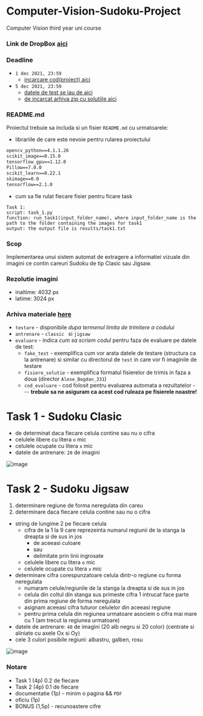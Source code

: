 # Computer-Vision-Sudoku-Project
Computer Vision third year uni course 

### Link de DropBox [aici](https://www.dropbox.com/sh/d54q2uq3nk8q3l7/AABuMSrZL7D1CACa_lo1_jdla?dl=0)

### Deadline 
- ```1 dec 2021, 23:59```
  - [incarcare cod(proiect) aici](https://tinyurl.com/CAVA-2021-TEMA1-SOLUTII)
- ```5 dec 2021, 23:59```
  - [datele de test se iau de aici](https://tinyurl.com/CAVA-2021-TEMA1)
  - [de incarcat arhiva zip cu solutiile aici](https://tinyurl.com/CAVA-2021-TEMA1-REZULTATE)
### README.md
Proiectul trebuie sa includa si un fisier ```README.md``` cu urmatoarele:

- librariile de care este nevoie pentru rularea proiectului
```numpy==1.15.4
opencv_python==4.1.1.26
scikit_image==0.15.0
tensorflow_gpu==1.12.0
Pillow==7.0.0
scikit_learn==0.22.1
skimage==0.0
tensorflow==2.1.0
```
- cum sa fie rulat fiecare fisier pentru ficare task
```
Task 1: 
script: task_1.py
function: run_task1(input_folder_name), where input_folder_name is the path to the folder containing the images for task1
output: the output file is results/task1.txt
```

### Scop
Implementarea unui sistem automat de extragere a informatiei vizuale din imagini ce contin careuri Sudoku de tip Clasic sau Jigsaw.

### Rezolutie imagini
- inaltime: 4032 px
- latime: 3024 px

### Arhiva materiale [here](https://tinyurl.com/CAVA-2021-TEMA1)
- ```testare``` - disponibile *dupa termenul limita de trimitere a codului*
- ```antrenare``` - ```classic ``` si ```jigsaw``` 
- ```evaluare``` - indica *cum sa scriem codul* pentru faza de evaluare pe datele de test:
  - ```fake_test``` - exemplifica cum vor arata datele de testare (structura ca la antrenare) si similar cu directorul de ```test``` in care vor fi imaginile de testare
  - ```fisiere_solutie``` - exemplifica formatul fisierelor de trimis in faza a doua (director ```Alexe_Bogdan_331```)
  - ```cod_evaluare``` - cod folosit pentru evaluarea automata a rezultatelor --- **trebuie sa ne asiguram ca acest cod ruleaza pe fisierele noastre!** 

# Task 1 - Sudoku Clasic
- de determinat daca fiecare celula contine sau nu o cifra
- celulele libere cu litera ```o``` mic
- celulele ocupate cu litera ```x``` mic
- datele de antrenare: ```20``` de imagini

![image](https://user-images.githubusercontent.com/61749814/142925428-4aa097c0-3062-417c-ad9e-b6233479e055.png)

# Task 2 - Sudoku Jigsaw
1) determinare regiune de forma neregulata din careu
2) determinare daca fiecare celula contine sau nu o cifra
- string de lungime 2 pe fiecare celula 
  - cifra de la 1 la 9 care reprezeinta numarul regiunii de la stanga la dreapta si de sus in jos
    - de aceeasi culoare
    - sau 
    - delimitate prin linii ingrosate  
  - celulele libere cu litera ```o``` mic
  - celulele ocupate cu litera ```x``` mic
- determinare cifra corespunzatoare celula dintr-o regiune cu forma neregulata
  - numaram celule/regiunile de la stanga la dreapta si de sus in jos
  - celula din coltul din stanga sus primeste cifra 1 intrucat face parte din prima regiune de forma neregulata
  - asignam aceeasi cifra tuturor celulelor din aceeasi regiune
  - pentru prima celula din regiunea urmatoare asociem o cifra mai mare cu 1 (am trecut la regiunea urmatoare)
- datele de antrenare: ```40``` de imagini (20 alb negru si 20 color) (centrate si aliniate cu axele Ox si Oy)
- cele 3 culori posibile regiuni: albastru, galben, rosu

![image](https://user-images.githubusercontent.com/61749814/142925523-6abeb41d-4d94-4fd7-917f-46a72aa23abc.png)

### Notare
- Task 1 (4p) 0.2 de fiecare
- Task 2 (4p) 0.1 de fiecare
- documentatie (1p) - minim o pagina && ```PDF```
- oficiu (1p)
- BONUS (1,5p) - recunoastere cifre

